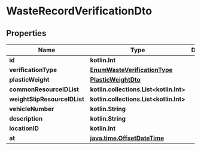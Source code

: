 
# WasteRecordVerificationDto

## Properties
Name | Type | Description | Notes
------------ | ------------- | ------------- | -------------
**id** | **kotlin.Int** |  | 
**verificationType** | [**EnumWasteVerificationType**](EnumWasteVerificationType.md) |  | 
**plasticWeight** | [**PlasticWeightDto**](PlasticWeightDto.md) |  | 
**commonResourceIDList** | **kotlin.collections.List&lt;kotlin.Int&gt;** |  |  [optional]
**weightSlipResourceIDList** | **kotlin.collections.List&lt;kotlin.Int&gt;** |  |  [optional]
**vehicleNumber** | **kotlin.String** |  |  [optional]
**description** | **kotlin.String** |  |  [optional]
**locationID** | **kotlin.Int** |  |  [optional]
**at** | [**java.time.OffsetDateTime**](java.time.OffsetDateTime.md) |  |  [optional]



